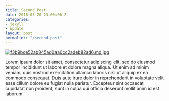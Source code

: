 ```yaml
---
title: Second Post
date: 2018-03-20 23:00:00 Z
categories:
- jekyll
- update
layout: post
permalink: "/second-post"
---
```

[![f3b9bce52ab845ad0aa0cc2adeb82ad6.md.jpg](https://tof.cx/images/2018/03/23/f3b9bce52ab845ad0aa0cc2adeb82ad6.md.jpg)](https://tof.cx/image/as58A)

Lorem ipsum dolor sit amet, consectetur adipiscing elit,
sed do eiusmod tempor incididunt ut labore et dolore magna aliqua.
Ut enim ad minim veniam, quis nostrud exercitation ullamco laboris nisi ut aliquip
ex ea commodo consequat. Duis aute irure dolor in reprehenderit in voluptate velit esse
cillum dolore eu fugiat nulla pariatur. Excepteur sint occaecat cupidatat non proident,
sunt in culpa qui officia deserunt mollit anim id est laborum.
